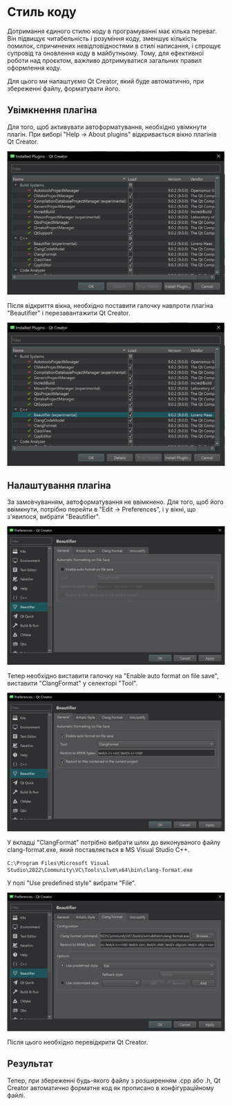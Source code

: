 # Стиль коду

Дотримання єдиного стилю коду в програмуванні має кілька переваг. Він підвищує читабельність і розуміння коду, зменшує кількість помилок, спричинених невідповідностями в стилі написання, і спрощує супровід та оновлення коду в майбутньому. Тому, для ефективної роботи над проєктом, важливо дотримуватися загальних правил оформлення коду.

Для цього ми налаштуємо Qt Creator, який буде автоматично, при збереженні файлу, форматувати його.

## Увімкнення плагіна

Для того, щоб активувати автоформатування, необхідно увімкнути плагін. При виборі "Help -> About plugins" відкривається вікно плагінів Qt Creator.

![](../../assets/01-qt-creator-plugin.png)

Після відкриття вікна, необхідно поставити галочку навпроти плагіна "Beautifier" і перезавантажити Qt Creator.

![](../../assets/02-qt-creator-plugin-beautifier.png)

## Налаштування плагіна

За замовчуванням, автоформатування не ввімкнено. Для того, щоб його ввімкнути, потрібно перейти в "Edit -> Preferences", і у вікні, що з'явилося, вибрати "Beautifier".

![](../../assets/03-qt-creator-plugin-settings.png)

Тепер необхідно виставити галочку на "Enable auto format on file save", виставити "ClangFormat" у селекторі "Tool".

![](../../assets/04-qt-creator-plugin-active-settings.png)

У вкладці "ClangFormat" потрібно вибрати шлях до виконуваного файлу clang-format.exe, який поставляється в MS Visual Studio C++.

```
C:\Program Files\Microsoft Visual Studio\2022\Community\VC\Tools\Llvm\x64\bin\clang-format.exe
```

У полі "Use predefined style" вибрати "File".

![](../../assets/05-qt-creator-plugin-more-settings.png)

Після цього необхідно перевідкрити Qt Creator.

## Результат

Тепер, при збереженні будь-якого файлу з розширенням .cpp або .h, Qt Creator автоматично форматне код як прописано в конфігураційному файлі.
